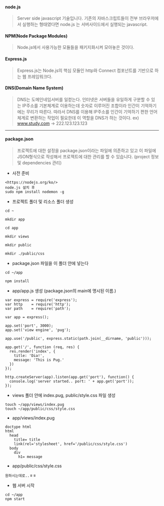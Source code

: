 #### node.js

>Server side javascript 기술입니다. 기존의 자바스크립트들이 전부 브라우저에서 실행하는 형태였다면 node.js 는 서버사이드에서 실행되는 javascript.

#### NPM(Node Package Modules)

>Node.js에서 사용가능한 모듈들을 패키지화시켜 모아놓은 것이다.

#### Express.js

>Express.js는 Node.js의 핵심 모듈인 http와 Connect 컴포넌트를 기반으로 하는 웹 프레임워크다.

#### DNS(Domain Name System)

>DNS는 도메인네임서버를 일컫는다. 인터넷은 서버들을 유일하게 구분할 수 있는 IP주소를 기본체계로 이용하는데 숫자로 이루어진 조합이라 인간이 기억하기에는 무리가 따른다. 따라서 DNS를 이용해 IP주소를 인간이 기억하기 편한 언어체계로 변환하는 작업이 필요한데 이 역할을 DNS가 하는 것이다. ex) www.study.com -> 222.123.123.123

---

#### package.json
>프로젝트에 대한 설정을 package.json이라는 파일에 의존하고 있고 이 파일에 JSON형식으로 작성해서 프로젝트에 대한 관리를 할 수 있습니다. (project 정보 및 dependencies 관리)

- 사전 준비

```
<https://nodejs.org/ko/>
node.js 설치 후
sudo npm install nodemon -g
```

- 프로젝트 폴더 및 리소스 폴더 생성

```
cd ~

mkdir app

cd app

mkdir views

mkdir public

mkdir ./public/css
```

- package.json 파일을 이 폴더 안에 넣는다

```
cd ~/app

npm install
```

- app/app.js 생성 (package.json의 main에 명시된 이름.)

```
var express = require('express');
var http    = require('http');
var path    = require('path');

var app = express();

app.set('port', 3000);
app.set('view engine', 'pug');

app.use('/public', express.static(path.join(__dirname, 'public')));

app.get('/', function (req, res) {
  res.render('index', {
    title: 'Dia!',
    message: 'This is Pug.'
  })
});

http.createServer(app).listen(app.get('port'), function() {
  console.log('server started.. port: ' + app.get('port'));
});
```

- views 폴더 안에 index.pug, public/style.css 파일 생성

```
touch ~/app/views/index.pug
touch ~/app/public/css/style.css
```

- app/views/index.pug

```
doctype html
html
  head
    title= title
    link(rel='stylesheet', href='/public/css/style.css')
  body
    div
      h1= message
```

- app/public/css/style.css

```
원하시는데로..ㅎㅎ
```

- 웹 서버 시작

```
cd ~/app
npm start
```
